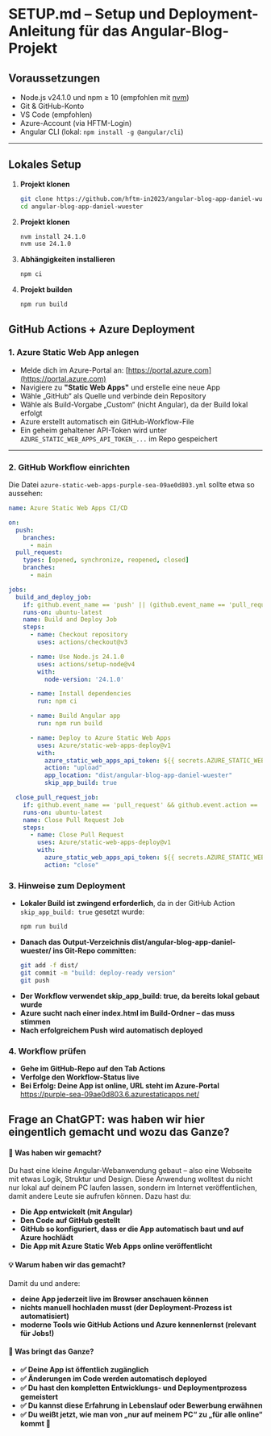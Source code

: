 # SETUP.md – Setup und Deployment-Anleitung für das Angular-Blog-Projekt

## Voraussetzungen

- Node.js v24.1.0 und npm ≥ 10 (empfohlen mit [nvm](https://github.com/nvm-sh/nvm))
- Git & GitHub-Konto
- VS Code (empfohlen)
- Azure-Account (via HFTM-Login)
- Angular CLI (lokal: `npm install -g @angular/cli`)

---

## Lokales Setup

1. **Projekt klonen**
   ```bash
   git clone https://github.com/hftm-in2023/angular-blog-app-daniel-wuester.git
   cd angular-blog-app-daniel-wuester 
   ```

2. **Projekt klonen**
   ```bash
   nvm install 24.1.0
   nvm use 24.1.0 
   ```


3. **Abhängigkeiten installieren**
   ```bash
   npm ci
   ```

4. **Projekt builden**
   ```bash
   npm run build
   ```

## GitHub Actions + Azure Deployment

### 1. Azure Static Web App anlegen

- Melde dich im Azure-Portal an: [https://portal.azure.com](https://portal.azure.com)
- Navigiere zu **"Static Web Apps"** und erstelle eine neue App
- Wähle „GitHub“ als Quelle und verbinde dein Repository
- Wähle als Build-Vorgabe „Custom“ (nicht Angular), da der Build lokal erfolgt
- Azure erstellt automatisch ein GitHub-Workflow-File
- Ein geheim gehaltener API-Token wird unter `AZURE_STATIC_WEB_APPS_API_TOKEN_...` im Repo gespeichert

---

### 2. GitHub Workflow einrichten

Die Datei `azure-static-web-apps-purple-sea-09ae0d803.yml` sollte etwa so aussehen:

```yaml
name: Azure Static Web Apps CI/CD

on:
  push:
    branches:
      - main
  pull_request:
    types: [opened, synchronize, reopened, closed]
    branches:
      - main

jobs:
  build_and_deploy_job:
    if: github.event_name == 'push' || (github.event_name == 'pull_request' && github.event.action != 'closed')
    runs-on: ubuntu-latest
    name: Build and Deploy Job
    steps:
      - name: Checkout repository
        uses: actions/checkout@v3

      - name: Use Node.js 24.1.0
        uses: actions/setup-node@v4
        with:
          node-version: '24.1.0'

      - name: Install dependencies
        run: npm ci

      - name: Build Angular app
        run: npm run build

      - name: Deploy to Azure Static Web Apps
        uses: Azure/static-web-apps-deploy@v1
        with:
          azure_static_web_apps_api_token: ${{ secrets.AZURE_STATIC_WEB_APPS_API_TOKEN_PURPLE_SEA_09AE0D803 }}
          action: "upload"
          app_location: "dist/angular-blog-app-daniel-wuester"
          skip_app_build: true

  close_pull_request_job:
    if: github.event_name == 'pull_request' && github.event.action == 'closed'
    runs-on: ubuntu-latest
    name: Close Pull Request Job
    steps:
      - name: Close Pull Request
        uses: Azure/static-web-apps-deploy@v1
        with:
          azure_static_web_apps_api_token: ${{ secrets.AZURE_STATIC_WEB_APPS_API_TOKEN_PURPLE_SEA_09AE0D803 }}
          action: "close"
```

### 3. Hinweise zum Deployment

- **Lokaler Build ist zwingend erforderlich**, da in der GitHub Action `skip_app_build: true` gesetzt wurde:
  ```bash
  npm run build
  ```
- **Danach das Output-Verzeichnis dist/angular-blog-app-daniel-wuester/ ins Git-Repo committen:**
  ```bash
  git add -f dist/
  git commit -m "build: deploy-ready version"
  git push
  ```
- **Der Workflow verwendet skip_app_build: true, da bereits lokal gebaut wurde**
- **Azure sucht nach einer index.html im Build-Ordner – das muss stimmen**
- **Nach erfolgreichem Push wird automatisch deployed**

### 4. Workflow prüfen
- **Gehe im GitHub-Repo auf den Tab Actions**
- **Verfolge den Workflow-Status live**
- **Bei Erfolg: Deine App ist online, URL steht im Azure-Portal** 
https://purple-sea-09ae0d803.6.azurestaticapps.net/

## Frage an ChatGPT: was haben wir hier eingentlich gemacht und wozu das Ganze?

#### 🧠 Was haben wir gemacht?
Du hast eine kleine Angular-Webanwendung gebaut – also eine Webseite mit etwas Logik, Struktur und Design.
Diese Anwendung wolltest du nicht nur lokal auf deinem PC laufen lassen, sondern im Internet veröffentlichen, damit andere Leute sie aufrufen können. Dazu hast du:
- **Die App entwickelt (mit Angular)**
- **Den Code auf GitHub gestellt**
- **GitHub so konfiguriert, dass er die App automatisch baut und auf Azure hochlädt**
- **Die App mit Azure Static Web Apps online veröffentlicht**

#### 💡 Warum haben wir das gemacht?
Damit du und andere:
- **deine App jederzeit live im Browser anschauen können**
- **nichts manuell hochladen musst (der Deployment-Prozess ist automatisiert)**
- **moderne Tools wie GitHub Actions und Azure kennenlernst (relevant für Jobs!)**

#### 🎁 Was bringt das Ganze?
- **✅ Deine App ist öffentlich zugänglich**
- **✅ Änderungen im Code werden automatisch deployed**
- **✅ Du hast den kompletten Entwicklungs- und Deploymentprozess gemeistert**
- **✅ Du kannst diese Erfahrung in Lebenslauf oder Bewerbung erwähnen**
- **✅ Du weißt jetzt, wie man von „nur auf meinem PC“ zu „für alle online“ kommt 💪**

